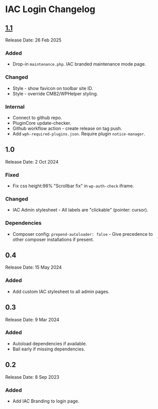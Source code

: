 # IAC Login Changelog

## [1.1](https://github.com/yakyakman/iac-login/releases/tag/1.1/)
Release Date: 26 Feb 2025

### Added
- Drop-in `maintenance.php`. IAC branded maintenance mode page.

### Changed
- Style - show favicon on toolbar site ID.
- Style - override CMB2/WPHelper styling.

### Internal
- Connect to github repo.
- PluginCore update-checker.
- Github workflow action - create release on tag push.
- Add `wph-required-plugins.json`. Require plugin `notice-manager`.

## 1.0
Release Date: 2 Oct 2024

### Fixed
- Fix css height:98% "Scrollbar fix" in `wp-auth-check` iframe.

### Changed
- IAC Admin stylesheet - All labels are "clickable" (pointer: cursor).

### Dependencies
- Composer config: `prepend-autoloader: false` - Give precedence to other composer installations if present.

## 0.4
Release Date: 15 May 2024

### Added
- Add custom IAC stylesheet to all admin pages.

## 0.3
Release Date: 9 Mar 2024

### Added
- Autoload dependencies if available.
- Bail early if missing dependencies.

## 0.2
Release Date: 8 Sep 2023

### Added
- Add IAC Branding to login page.

